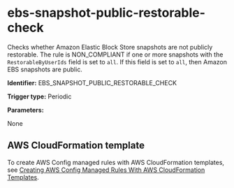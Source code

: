 # ebs\-snapshot\-public\-restorable\-check<a name="ebs-snapshot-public-restorable-check"></a>

Checks whether Amazon Elastic Block Store snapshots are not publicly restorable\. The rule is NON\_COMPLIANT if one or more snapshots with the `RestorableByUserIds` field is set to `all`\. If this field is set to `all`, then Amazon EBS snapshots are public\.

**Identifier:** EBS\_SNAPSHOT\_PUBLIC\_RESTORABLE\_CHECK

**Trigger type:** Periodic

**Parameters:**

 None  

## AWS CloudFormation template<a name="w4aac13c29c17d101c13"></a>

To create AWS Config managed rules with AWS CloudFormation templates, see [Creating AWS Config Managed Rules With AWS CloudFormation Templates](aws-config-managed-rules-cloudformation-templates.md)\.